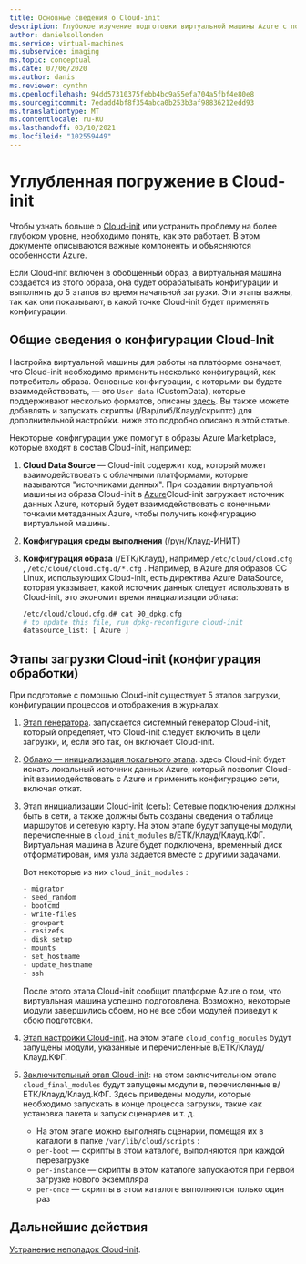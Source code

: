 ```yaml
---
title: Основные сведения о Cloud-init
description: Глубокое изучение подготовки виртуальной машины Azure с помощью Cloud-init.
author: danielsollondon
ms.service: virtual-machines
ms.subservice: imaging
ms.topic: conceptual
ms.date: 07/06/2020
ms.author: danis
ms.reviewer: cynthn
ms.openlocfilehash: 94dd57310375febb4bc9a55efa704a5fbf4e80e8
ms.sourcegitcommit: 7edadd4bf8f354abca0b253b3af98836212edd93
ms.translationtype: MT
ms.contentlocale: ru-RU
ms.lasthandoff: 03/10/2021
ms.locfileid: "102559449"
---
```

# <a name="diving-deeper-into-cloud-init"></a>Углубленная погружение в Cloud-init
Чтобы узнать больше о [Cloud-init](https://cloudinit.readthedocs.io/en/latest/index.html) или устранить проблему на более глубоком уровне, необходимо понять, как это работает. В этом документе описываются важные компоненты и объясняются особенности Azure.

Если Cloud-init включен в обобщенный образ, а виртуальная машина создается из этого образа, она будет обрабатывать конфигурации и выполнять до 5 этапов во время начальной загрузки. Эти этапы важны, так как они показывают, в какой точке Cloud-init будет применять конфигурации. 


## <a name="understand-cloud-init-configuration"></a>Общие сведения о конфигурации Cloud-Init
Настройка виртуальной машины для работы на платформе означает, что Cloud-init необходимо применить несколько конфигураций, как потребитель образа. Основные конфигурации, с которыми вы будете взаимодействовать, — это `User data` (CustomData), которые поддерживают несколько форматов, описаны [здесь](https://cloudinit.readthedocs.io/en/latest/topics/format.html#user-data-formats). Вы также можете добавлять и запускать скрипты (/Вар/либ/Клауд/скриптс) для дополнительной настройки. ниже это подробно описано в этой статье.

Некоторые конфигурации уже помогут в образы Azure Marketplace, которые входят в состав Cloud-init, например:

1. **Cloud Data Source** — Cloud-init содержит код, который может взаимодействовать с облачными платформами, которые называются "источниками данных". При создании виртуальной машины из образа Cloud-init в [Azure](https://cloudinit.readthedocs.io/en/latest/topics/datasources/azure.html#azure)Cloud-init загружает источник данных Azure, который будет взаимодействовать с конечными точками метаданных Azure, чтобы получить конфигурацию виртуальной машины.
2. **Конфигурация среды выполнения** (/рун/Клауд-ИНИТ)
3. **Конфигурация образа** (/ЕТК/Клауд), например `/etc/cloud/cloud.cfg` , `/etc/cloud/cloud.cfg.d/*.cfg` . Например, в Azure для образов ОС Linux, использующих Cloud-init, есть директива Azure DataSource, которая указывает, какой источник данных следует использовать в Cloud-init, это экономит время инициализации облака:

   ```bash
   /etc/cloud/cloud.cfg.d# cat 90_dpkg.cfg
   # to update this file, run dpkg-reconfigure cloud-init
   datasource_list: [ Azure ]
   ```


## <a name="cloud-init-boot-stages-processing-configuration"></a>Этапы загрузки Cloud-init (конфигурация обработки)

При подготовке с помощью Cloud-init существует 5 этапов загрузки, конфигурации процессов и отображения в журналах.

1. [Этап генератора](https://cloudinit.readthedocs.io/en/latest/topics/boot.html#generator). запускается системный генератор Cloud-init, который определяет, что Cloud-init следует включить в цели загрузки, и, если это так, он включает Cloud-init. 

2. [Облако — инициализация локального этапа](https://cloudinit.readthedocs.io/en/latest/topics/boot.html#local). здесь Cloud-init будет искать локальный источник данных Azure, который позволит Cloud-init взаимодействовать с Azure и применить конфигурацию сети, включая откат.

3. [Этап инициализации Cloud-init (сеть)](https://cloudinit.readthedocs.io/en/latest/topics/boot.html#network): Сетевые подключения должны быть в сети, а также должны быть созданы сведения о таблице маршрутов и сетевую карту. На этом этапе будут запущены модули, перечисленные в `cloud_init_modules` в/ЕТК/Клауд/Клауд.КФГ. Виртуальная машина в Azure будет подключена, временный диск отформатирован, имя узла задается вместе с другими задачами.

   Вот некоторые из них `cloud_init_modules` :
   
   ```bash
   - migrator
   - seed_random
   - bootcmd
   - write-files
   - growpart
   - resizefs
   - disk_setup
   - mounts
   - set_hostname
   - update_hostname
   - ssh
   ```
   
   После этого этапа Cloud-init сообщит платформе Azure о том, что виртуальная машина успешно подготовлена. Возможно, некоторые модули завершились сбоем, но не все сбои модулей приведут к сбою подготовки.

4. [Этап настройки Cloud-init](https://cloudinit.readthedocs.io/en/latest/topics/boot.html#config). на этом этапе `cloud_config_modules` будут запущены модули, указанные и перечисленные в/ЕТК/Клауд/Клауд.КФГ.


5. [Заключительный этап Cloud-init](https://cloudinit.readthedocs.io/en/latest/topics/boot.html#final): на этом заключительном этапе `cloud_final_modules` будут запущены модули в, перечисленные в/ЕТК/Клауд/Клауд.КФГ. Здесь приведены модули, которые необходимо запускать в конце процесса загрузки, такие как установка пакета и запуск сценариев и т. д. 

   -   На этом этапе можно выполнять сценарии, помещая их в каталоги в папке `/var/lib/cloud/scripts` :
   - `per-boot` — скрипты в этом каталоге, выполняются при каждой перезагрузке
   - `per-instance` — скрипты в этом каталоге запускаются при первой загрузке нового экземпляра
   - `per-once` — скрипты в этом каталоге выполняются только один раз

## <a name="next-steps"></a>Дальнейшие действия

[Устранение неполадок Cloud-init](cloud-init-troubleshooting.md).
